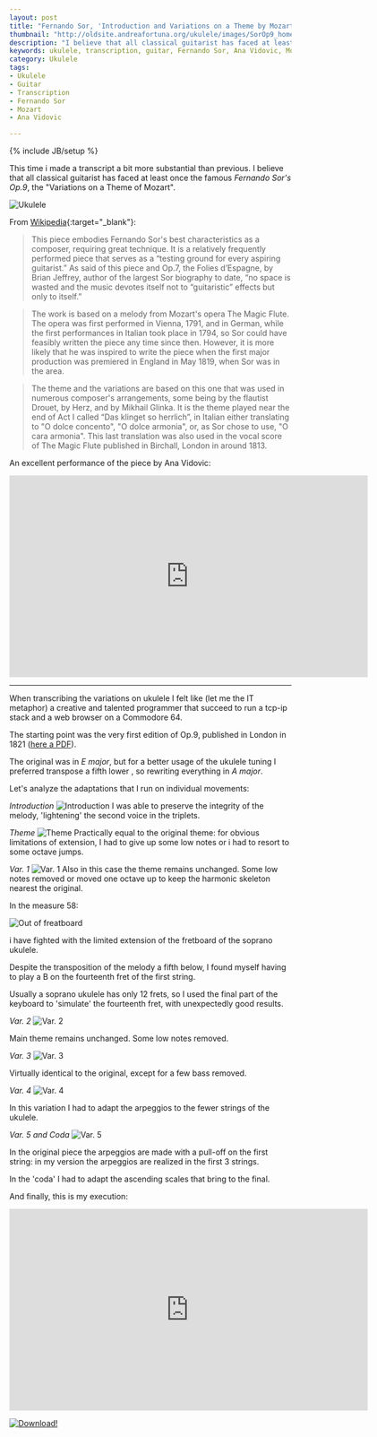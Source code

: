```yaml
---
layout: post
title: "Fernando Sor, 'Introduction and Variations on a Theme by Mozart', Op. 9 - My Ukulele version"
thumbnail: "http://oldsite.andreafortuna.org/ukulele/images/SorOp9_home.PNG"
description: "I believe that all classical guitarist has faced at least once the famous Fernando Sor's Op.9, the 'Variations on a Theme of Mozart'."
keywords: ukulele, transcription, guitar, Fernando Sor, Ana Vidovic, Mozart, Op. 9
category: Ukulele
tags: 
- Ukulele
- Guitar
- Transcription
- Fernando Sor
- Mozart
- Ana Vidovic

---
```

{% include JB/setup %}

This time i made a transcript a bit more substantial than previous.
I believe that all classical guitarist has faced at least once the famous *Fernando Sor's Op.9*, the "Variations on a Theme of Mozart".

![Ukulele](/ukulele/images/SorOp9_home.PNG)
<!-- more -->

From [Wikipedia](https://en.wikipedia.org/wiki/Introduction_and_Variations_on_a_Theme_by_Mozart_(Sor)){:target="_blank"}:

>This piece embodies Fernando Sor's best characteristics as a composer, requiring great technique. It is a relatively frequently performed piece that serves as a “testing ground for every aspiring guitarist.” As said of this piece and Op.7, the Folies d’Espagne, by Brian Jeffrey, author of the largest Sor biography to date, “no space is wasted and the music devotes itself not to “guitaristic” effects but only to itself.” 

>The work is based on a melody from Mozart's opera The Magic Flute. The opera was first performed in Vienna, 1791, and in German, while the first performances in Italian took place in 1794, so Sor could have feasibly written the piece any time since then. However, it is more likely that he was inspired to write the piece when the first major production was premiered in England in May 1819, when Sor was in the area.

>The theme and the variations are based on this one that was used in numerous composer's arrangements, some being by the flautist Drouet, by Herz, and by Mikhail Glinka. It is the theme played near the end of Act I called “Das klinget so herrlich”, in Italian either translating to "O dolce concento", "O dolce armonia", or, as Sor chose to use, "O cara armonia". This last translation was also used in the vocal score of The Magic Flute published in Birchall, London in around 1813.

An excellent performance of the piece by Ana Vidovic:

<iframe width="640" height="360" src="https://www.youtube.com/embed/iaEcDgxm8es" frameborder="0" allowfullscreen></iframe>

<hr/>

When transcribing the variations on ukulele I felt like (let me the IT metaphor) a creative and talented programmer that succeed to run a   tcp-ip stack and a web browser on a Commodore 64.

The starting point was the very first edition of Op.9, published in London in 1821 ([here a PDF](http://imslp.org/wiki/Special:ReverseLookup/112346)).

The original was in *E major*, but for a better usage of the ukulele tuning I preferred transpose a fifth lower , so rewriting everything in *A major*.


Let's analyze the adaptations that I run on individual movements:

*Introduction*
![Introduction](/ukulele/images/SorOp9_intro.PNG)
I was able to preserve the integrity of the melody, 'lightening' the second voice in the triplets.



*Theme*
![Theme](/ukulele/images/SorOp9_theme.PNG)
Practically equal to the original theme: for obvious limitations of extension, I had to give up some low notes or i had to resort to some octave jumps.


*Var. 1*
![Var. 1](/ukulele/images/SorOp9_var_1.PNG)
Also in this case the theme remains unchanged. Some low notes removed or moved one octave up to keep the  harmonic skeleton nearest the original.

In the measure 58:

![Out of freatboard](/ukulele/images/SorOp9_var_1_out_fret.PNG)

i have fighted with the limited extension of the fretboard of the soprano ukulele.

Despite the transposition of the melody a fifth below, I found myself having to play a B on the fourteenth fret of the first string.

Usually a soprano ukulele has only 12 frets, so I used the final part of the keyboard to 'simulate' the fourteenth fret, with unexpectedly good results.

*Var. 2*
![Var. 2](/ukulele/images/SorOp9_var_2.PNG)

Main theme remains unchanged. Some low notes removed.

*Var. 3*
![Var. 3](/ukulele/images/SorOp9_var_3.PNG)

Virtually identical to the original, except for a few bass removed.

*Var. 4*
![Var. 4](/ukulele/images/SorOp9_var_4.PNG)

In this variation I had to adapt the arpeggios to the fewer strings of the ukulele.

*Var. 5 and Coda*
![Var. 5](/ukulele/images/SorOp9_var_5.PNG)

In the original piece the arpeggios are made with a pull-off on the first string: in my version the arpeggios are realized in the first 3 strings. 

In the 'coda' I had to adapt the ascending scales that bring to the final.

And finally, this is my execution:

<iframe width="640" height="360" src="https://www.youtube.com/embed/WIA3DZkj1H0" frameborder="0" allowfullscreen></iframe>

[![Download!](http://oldsite.andreafortuna.org/images/Download-PDF-Button.png)](http://oldsite.andreafortuna.org/ukulele/files/SOR_Op9.pdf)


